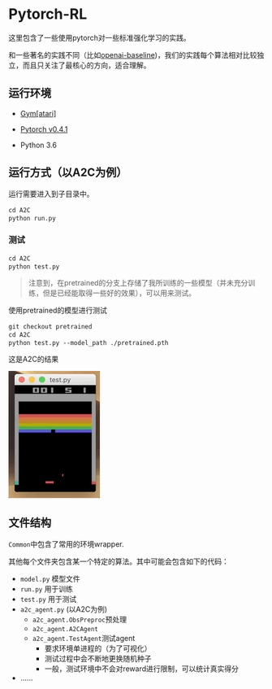 # Pytorch-RL

这里包含了一些使用pytorch对一些标准强化学习的实践。

和一些著名的实践不同（比如[openai-baseline](https://github.com/openai/baselines))，我们的实践每个算法相对比较独立，而且只关注了最核心的方向，适合理解。

## 运行环境

* [Gym[atari]](https://github.com/openai/gym)

* [Pytorch v0.4.1](https://pytorch.org/)
* Python 3.6

## 运行方式（以A2C为例）

运行需要进入到子目录中。

```shell
cd A2C
python run.py
```

### 测试

```shell
cd A2C
python test.py
```

> 注意到，在pretrained的分支上存储了我所训练的一些模型（并未充分训练，但是已经能取得一些好的效果），可以用来测试。

使用pretrained的模型进行测试

```shell
git checkout pretrained
cd A2C
python test.py --model_path ./pretrained.pth
```

这是A2C的结果

![A2C_Result](./A2C/Result.gif)

## 文件结构

`Common`中包含了常用的环境wrapper.

其他每个文件夹包含某一个特定的算法。其中可能会包含如下的代码：

* `model.py` 模型文件
* `run.py` 用于训练
* `test.py` 用于测试
* `a2c_agent.py` (以A2C为例)
    * `a2c_agent.ObsPreproc`预处理
    * `a2c_agent.A2CAgent`
    * `a2c_agent.TestAgent`测试agent
        * 要求环境单进程的（为了可视化）
        * 测试过程中会不断地更换随机种子
        * 一般，测试环境中不会对reward进行限制，可以统计真实得分
* …...

